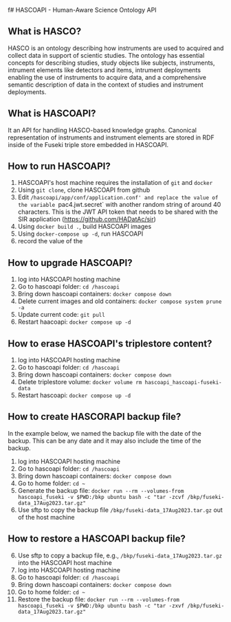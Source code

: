 f# HASCOAPI - Human-Aware Science Ontology API

## What is HASCO?

HASCO is an ontology describing how instruments are used to acquired and collect data in support of scientic studies. The ontology has essential concepts for describing studies, study objects like subjects, instruments, intrument elements like detectors and items, intrument deployments enabling the use of instruments to acquire data, and a comprehensive semantic description of data in the context of studies and instrument deployments.

## What is HASCOAPI?

It an API for handling HASCO-based knowledge graphs. Canonical representation of instruments and instrument elements are stored in RDF inside of the Fuseki triple store embedded in HASCOAPI. 

## How to run HASCOAPI?

1. HASCOAPI's host machine requires the installation of `git` and `docker`
2. Using `git clone`, clone HASCOAPI from github
3. Edit `/hascoapi/app/conf/application.conf' and replace the value of the variable `pac4.jwt.secret` with another random string of around 40 characters. This is the JWT API token that needs to be shared with the SIR application (https://github.com/HADatAc/sir)
4. Using `docker build .`, build HASCOAPI images
5. Using `docker-compose up -d`, run HASCOAPI
6. record the value of the 

## How to upgrade HASCOAPI?

1. log into HASCOAPI hosting machine
2. Go to hascoapi folder: `cd /hascoapi`
3. Bring down hascoapi containers: `docker compose down`
4. Delete current images and old containers: `docker compose system prune -a`
5. Update current code: `git pull`
6. Restart haacoapi: `docker compose up -d`

## How to erase HASCOAPI's triplestore content?

1. log into HASCOAPI hosting machine
2. Go to hascoapi folder: `cd /hascoapi`
3. Bring down hascoapi containers: `docker compose down`
4. Delete triplestore volume: `docker volume rm hascoapi_hascoapi-fuseki-data`
5. Restart hascoapi: `docker compose up -d`

## How to create HASCORAPI backup file?

In the example below, we named the backup file with the date of the backup. This can be any date and it may also include the time of the backup. 

1. log into HASCOAPI hosting machine
2. Go to hascoapi folder: `cd /hascoapi`
3. Bring down hascoapi containers: `docker compose down`
4. Go to home folder: `cd ~`
5. Generate the backup file: `docker run --rm --volumes-from hascoapi_fuseki -v $PWD:/bkp ubuntu bash -c "tar -zcvf /bkp/fuseki-data_17Aug2023.tar.gz"`
6. Use sftp to copy the backup file `/bkp/fuseki-data_17Aug2023.tar.gz` out of the host machine

## How to restore a HASCOAPI backup file?

6. Use sftp to copy a backup file, e.g., `/bkp/fuseki-data_17Aug2023.tar.gz` into the HASCOAPI host machine
1. log into HASCOAPI hosting machine
2. Go to hascoapi folder: `cd /hascoapi`
3. Bring down hascoapi containers: `docker compose down`
4. Go to home folder: `cd ~`
5. Restore the backup file: `docker run --rm --volumes-from hascoapi_fuseki -v $PWD:/bkp ubuntu bash -c "tar -zxvf /bkp/fuseki-data_17Aug2023.tar.gz"`


